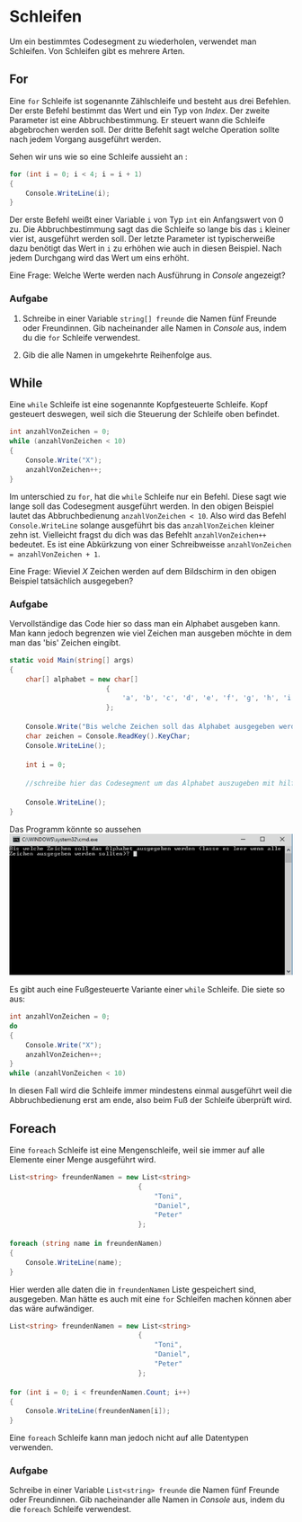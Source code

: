 ﻿# Schleifen
Um ein bestimmtes Codesegment zu wiederholen, verwendet man Schleifen. Von Schleifen gibt es mehrere Arten. 

## For

Eine ```for``` Schleife ist sogenannte Zählschleife und besteht aus drei Befehlen. Der erste Befehl bestimmt das Wert und ein Typ von _Index_. Der zweite Parameter ist eine Abbruchbestimmung. Er steuert wann die Schleife abgebrochen werden soll. Der dritte Befehlt sagt welche Operation sollte nach jedem Vorgang ausgeführt werden.

Sehen wir uns wie so eine Schleife aussieht an :

```csharp
for (int i = 0; i < 4; i = i + 1)
{
    Console.WriteLine(i);
}
```

Der erste Befehl weißt einer Variable ```i``` von Typ ```int``` ein Anfangswert von 0 zu. Die Abbruchbestimmung sagt das die Schleife so lange bis das ```i``` kleiner vier ist, ausgeführt werden soll. Der letzte Parameter ist typischerweiße dazu benötigt das Wert in ```i``` zu erhöhen wie auch in diesen Beispiel. Nach jedem Durchgang wird das Wert um eins erhöht. 

Eine Frage: Welche Werte werden nach Ausführung in _Console_ angezeigt?

### Aufgabe
 1) Schreibe in einer Variable ```string[] freunde``` die Namen fünf Freunde oder Freundinnen. Gib nacheinander alle Namen in _Console_ aus, indem du die ```for``` Schleife verwendest.

 2) Gib die alle Namen in umgekehrte Reihenfolge aus. 
## While

Eine ```while``` Schleife ist eine sogenannte Kopfgesteuerte Schleife. Kopf gesteuert deswegen, weil sich die Steuerung der Schleife oben befindet.

```csharp
int anzahlVonZeichen = 0;
while (anzahlVonZeichen < 10)
{
    Console.Write("X");
    anzahlVonZeichen++;
}
```

Im unterschied zu ```for```, hat die ```while``` Schleife nur ein Befehl. Diese sagt wie lange soll das Codesegment ausgeführt werden. In den obigen Beispiel lautet das Abbruchbedienung ```anzahlVonZeichen < 10```. Also wird das Befehl ``` Console.WriteLine ``` solange ausgeführt bis das ```anzahlVonZeichen``` kleiner zehn ist. Vielleicht fragst du dich was das Befehlt ```anzahlVonZeichen++``` bedeutet. Es ist eine Abkürkzung von einer Schreibweisse ```anzahlVonZeichen = anzahlVonZeichen + 1```.

Eine Frage: Wieviel _X_ Zeichen werden auf dem Bildschirm in den obigen Beispiel tatsächlich ausgegeben? 

### Aufgabe

Vervollständige das Code hier so dass man ein Alphabet ausgeben kann. Man kann jedoch begrenzen wie viel Zeichen man ausgeben möchte in dem man das 'bis' Zeichen eingibt.

```csharp
static void Main(string[] args)
{
    char[] alphabet = new char[]
                        {
                            'a', 'b', 'c', 'd', 'e', 'f', 'g', 'h', 'i', 'j', 'k', 'l', 'm', 'n', 'o', 'p', 'q', 'r', 's', 't', 'u', 'v', 'w', 'x', 'y', 'z', 'ä',  'ö',  'ü', 'ß'
                        };

    Console.Write("Bis welche Zeichen soll das Alphabet ausgegeben werden (lasse es leer wenn alle Zeichen ausgegeben werden sollten)? ");
    char zeichen = Console.ReadKey().KeyChar;
    Console.WriteLine();

    int i = 0;

    //schreibe hier das Codesegment um das Alphabet auszugeben mit hilfe eine while Schleife

    Console.WriteLine();
}

```

Das Programm könnte so aussehen
![Alphabet mit eine while Schleife](images/alphabet_with_while.gif)

Es gibt auch eine Fußgesteuerte Variante einer ```while``` Schleife. Die siete so aus:

```csharp
int anzahlVonZeichen = 0;
do
{
    Console.Write("X");
    anzahlVonZeichen++;
}
while (anzahlVonZeichen < 10)
```
In diesen Fall wird die Schleife immer mindestens einmal ausgeführt weil die Abbruchbedienung erst am ende, also beim Fuß der Schleife überprüft wird.

## Foreach

Eine ```foreach``` Schleife ist eine Mengenschleife, weil sie immer auf alle Elemente einer Menge ausgeführt wird.

```csharp
List<string> freundenNamen = new List<string>
                                {
                                    "Toni",
                                    "Daniel",
                                    "Peter"
                                };

foreach (string name in freundenNamen)
{
    Console.WriteLine(name);
}
```
Hier werden alle daten die in ```freundenNamen``` Liste gespeichert sind, ausgegeben. Man hätte es auch mit eine ```for``` Schleifen machen können aber das wäre aufwändiger.

```csharp
List<string> freundenNamen = new List<string>
                                {
                                    "Toni",
                                    "Daniel",
                                    "Peter"
                                };

for (int i = 0; i < freundenNamen.Count; i++)
{
    Console.WriteLine(freundenNamen[i]);
}
```

Eine ```foreach``` Schleife kann man jedoch nicht auf alle Datentypen verwenden.

### Aufgabe

Schreibe in einer Variable ```List<string> freunde``` die Namen fünf Freunde oder Freundinnen. Gib nacheinander alle Namen in _Console_ aus, indem du die ```foreach``` Schleife verwendest.